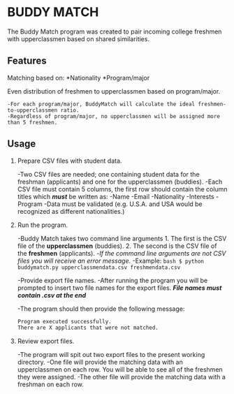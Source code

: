 # BUDDY MATCH

The Buddy Match program was created to pair incoming college freshmen with upperclassmen based on shared similarities.

## Features

Matching based on:
    *Nationality
    *Program/major

Even distribution of freshmen to upperclassmen based on program/major.

    -For each program/major, BuddyMatch will calculate the ideal freshmen-to-upperclassmen ratio.
    -Regardless of program/major, no upperclassmen will be assigned more than 5 freshmen.

## Usage

1. Prepare CSV files with student data.

    -Two CSV files are needed; one containing student data for the freshman (applicants) and one for the upperclassmen (buddies).
    -Each CSV file must contain 5 columns, the first row should contain the column titles which ***must*** be written as:
        -Name
        -Email
        -Nationality
        -Interests
        -Program
    -Data must be validated (e.g. U.S.A. and USA would be recognized as different nationalities.)
    
2. Run the program.

    -Buddy Match takes two command line arguments
        1. The first is the CSV file of the **upperclassmen** (buddies).
        2. The second is the CSV file of the **freshmen** (applicants).
        -*If the command line arguments are not CSV files you will receive an error message.*
        -Example:
        ```bash
        $ python buddymatch.py upperclassmendata.csv freshmendata.csv
        ```

    -Provide export file names.
        -After running the program you will be prompted to insert two file names for the export files.
        ***File names must contain .csv at the end***

    -The program should then provide the following message:
    ```bash
    Program executed successfully.
    There are X applicants that were not matched.
    ```
4. Review export files.

    -The program will spit out two export files to the present working directory.
        -One file will provide the matching data with an upperclassmen on each row. You will be able to see all of the freshmen they were assigned.
        -The other file will provide the matching data with a freshman on each row.
